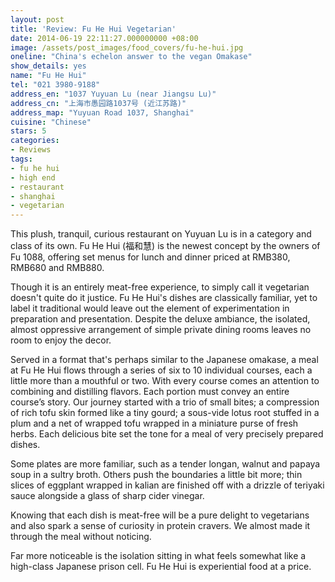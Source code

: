 ```yaml
---
layout: post
title: 'Review: Fu He Hui Vegetarian'
date: 2014-06-19 22:11:27.000000000 +08:00
image: /assets/post_images/food_covers/fu-he-hui.jpg
oneline: "China's echelon answer to the vegan Omakase"
show_details: yes
name: "Fu He Hui"
tel: "021 3980-9188"
address_en: "1037 Yuyuan Lu (near Jiangsu Lu)"
address_cn: "上海市愚园路1037号 (近江苏路)"
address_map: "Yuyuan Road 1037, Shanghai"
cuisine: "Chinese"
stars: 5
categories:
- Reviews
tags:
- fu he hui
- high end
- restaurant
- shanghai
- vegetarian
---
```

This plush, tranquil, curious restaurant on Yuyuan Lu is in a category and class of its own. Fu He Hui (福和慧) is the newest concept by the owners of Fu 1088, offering set menus for lunch and dinner priced at RMB380, RMB680 and RMB880.

Though it is an entirely meat-free experience, to simply call it vegetarian doesn't quite do it justice. Fu He Hui's dishes are classically familiar, yet to label it traditional would leave out the element of experimentation in preparation and presentation. Despite the deluxe ambiance, the isolated, almost oppressive arrangement of simple private dining rooms leaves no room to enjoy the decor.

Served in a format that's perhaps similar to the Japanese omakase, a meal at Fu He Hui flows through a series of six to 10 individual courses, each a little more than a mouthful or two. With every course comes an attention to combining and distilling flavors. Each portion must convey an entire course’s story.
Our journey started with a trio of small bites; a compression of rich tofu skin formed like a tiny gourd; a sous-vide lotus root stuffed in a plum and a net of wrapped tofu wrapped in a miniature purse of fresh herbs. Each delicious bite set the tone for a meal of very precisely prepared dishes.

Some plates are more familiar, such as a tender longan, walnut and papaya soup in a sultry broth. Others push the boundaries a little bit more; thin slices of eggplant wrapped in kalian are finished off with a drizzle of teriyaki sauce alongside a glass of sharp cider vinegar.

Knowing that each dish is meat-free will be a pure delight to vegetarians and also spark a sense of curiosity in protein cravers. We almost made it through the meal without noticing.

Far more noticeable is the isolation sitting in what feels somewhat like a high-class Japanese prison cell. Fu He Hui is experiential food at a price.
